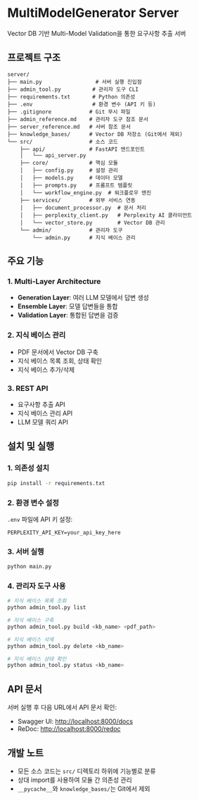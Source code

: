 # MultiModelGenerator Server

Vector DB 기반 Multi-Model Validation을 통한 요구사항 추출 서버

## 프로젝트 구조

```text
server/
├── main.py                 # 서버 실행 진입점
├── admin_tool.py          # 관리자 도구 CLI
├── requirements.txt       # Python 의존성
├── .env                   # 환경 변수 (API 키 등)
├── .gitignore            # Git 무시 파일
├── admin_reference.md    # 관리자 도구 참조 문서
├── server_reference.md   # 서버 참조 문서
├── knowledge_bases/      # Vector DB 저장소 (Git에서 제외)
└── src/                  # 소스 코드
    ├── api/              # FastAPI 엔드포인트
    │   └── api_server.py
    ├── core/             # 핵심 모듈
    │   ├── config.py     # 설정 관리
    │   ├── models.py     # 데이터 모델
    │   ├── prompts.py    # 프롬프트 템플릿
    │   └── workflow_engine.py  # 워크플로우 엔진
    ├── services/         # 외부 서비스 연동
    │   ├── document_processor.py  # 문서 처리
    │   ├── perplexity_client.py   # Perplexity AI 클라이언트
    │   └── vector_store.py        # Vector DB 관리
    └── admin/            # 관리자 도구
        └── admin.py      # 지식 베이스 관리
```

## 주요 기능

### 1. Multi-Layer Architecture

- **Generation Layer**: 여러 LLM 모델에서 답변 생성
- **Ensemble Layer**: 모델 답변들을 통합
- **Validation Layer**: 통합된 답변을 검증

### 2. 지식 베이스 관리

- PDF 문서에서 Vector DB 구축
- 지식 베이스 목록 조회, 상태 확인
- 지식 베이스 추가/삭제

### 3. REST API

- 요구사항 추출 API
- 지식 베이스 관리 API
- LLM 모델 쿼리 API

## 설치 및 실행

### 1. 의존성 설치

```bash
pip install -r requirements.txt
```

### 2. 환경 변수 설정

`.env` 파일에 API 키 설정:

```env
PERPLEXITY_API_KEY=your_api_key_here
```

### 3. 서버 실행

```bash
python main.py
```

### 4. 관리자 도구 사용

```bash
# 지식 베이스 목록 조회
python admin_tool.py list

# 지식 베이스 구축
python admin_tool.py build <kb_name> <pdf_path>

# 지식 베이스 삭제
python admin_tool.py delete <kb_name>

# 지식 베이스 상태 확인
python admin_tool.py status <kb_name>
```

## API 문서

서버 실행 후 다음 URL에서 API 문서 확인:

- Swagger UI: <http://localhost:8000/docs>
- ReDoc: <http://localhost:8000/redoc>

## 개발 노트

- 모든 소스 코드는 `src/` 디렉토리 하위에 기능별로 분류
- 상대 import를 사용하여 모듈 간 의존성 관리
- `__pycache__`와 `knowledge_bases/`는 Git에서 제외

